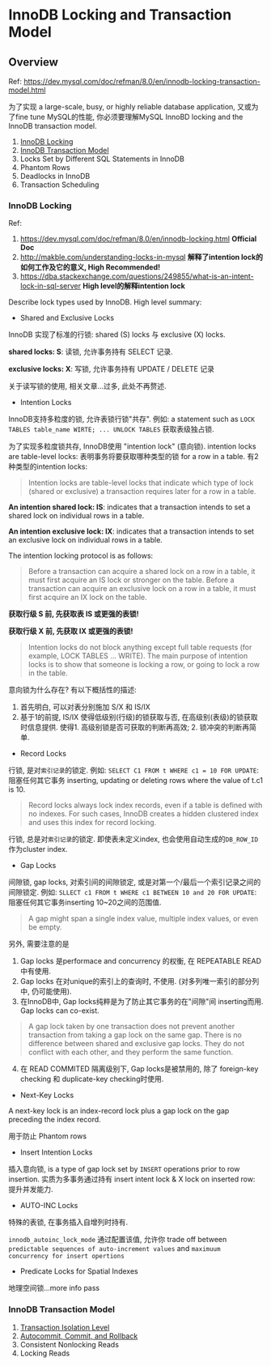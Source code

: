 # InnoDB Locking and Transaction Model

## Overview

Ref: https://dev.mysql.com/doc/refman/8.0/en/innodb-locking-transaction-model.html

为了实现 a large-scale, busy, or highly reliable database application, 又或为了fine tune MySQL的性能, 你必须要理解MySQL InnoBD locking and the InnoDB transaction model.

1. [InnoDB Locking](#innodb-locking)
2. [InnoDB Transaction Model](#innodb-transaction-model)
3. Locks Set by Different SQL Statements in InnoDB
4. Phantom Rows
5. Deadlocks in InnoDB
6. Transaction Scheduling

### InnoDB Locking

Ref:

1. https://dev.mysql.com/doc/refman/8.0/en/innodb-locking.html  **Official Doc**
2. http://makble.com/understanding-locks-in-mysql  **解释了intention lock的如何工作及它的意义, High Recommended!**
3. https://dba.stackexchange.com/questions/249855/what-is-an-intent-lock-in-sql-server **High level的解释intention lock**

Describe lock types used by InnoDB. High level summary:

- Shared and Exclusive Locks

InnoDB 实现了标准的行锁: shared (S) locks 与 exclusive (X) locks.

**shared locks: S**: 读锁, 允许事务持有 SELECT 记录. 

**exclusive locks: X**: 写锁, 允许事务持有 UPDATE / DELETE 记录

关于读写锁的使用, 相关文章...过多, 此处不再赘述.

- Intention Locks

InnoDB支持多粒度的锁, 允许表锁行锁"共存". 例如: a statement such as `LOCK TABLES table_name WIRTE; ... UNLOCK TABLES` 获取表级独占锁.

为了实现多粒度锁共存, InnoDB使用 "intention lock" (意向锁). intention locks are table-level locks: 表明事务将要获取哪种类型的锁 for a row in a table. 有2种类型的intention locks:

> Intention locks are table-level locks that indicate which type of lock (shared or exclusive) a transaction requires later for a row in a table.

**An intention shared lock: IS**: indicates that a transaction intends to set a shared lock on individual rows in a table.

**An intention exclusive lock: IX**: indicates that a transaction intends to set an exclusive lock on individual rows in a table.

The intention locking protocol is as follows:

> Before a transaction can acquire a shared lock on a row in a table, it must first acquire an IS lock or stronger on the table.
> Before a transaction can acquire an exclusive lock on a row in a table, it must first acquire an IX lock on the table.

**获取行级 S 前, 先获取表 IS 或更强的表锁!**

**获取行级 X 前, 先获取 IX 或更强的表锁!**

> Intention locks do not block anything except full table requests (for example, LOCK TABLES ... WRITE). The main purpose of intention locks is to show that someone is locking a row, or going to lock a row in the table.

意向锁为什么存在? 有以下概括性的描述:

1. 首先明白, 可以对表分别施加 S/X 和 IS/IX
2. 基于1的前提, IS/IX 使得低级别(行级)的锁获取与否, 在高级别(表级)的锁获取时信息提供. 使得1. 高级别锁是否可获取的判断再高效; 2. 锁冲突的判断再简单.

- Record Locks

行锁, 是对`索引记录`的锁定. 例如: `SELECT C1 FROM t WHERE c1 = 10 FOR UPDATE`: 阻塞任何其它事务 inserting, updating or deleting rows where the value of t.c1 is 10.

> Record locks always lock index records, even if a table is defined with no indexes. For such cases, InnoDB creates a hidden clustered index and uses this index for record locking.

行锁, 总是对`索引记录`的锁定. 即使表未定义index, 也会使用自动生成的`DB_ROW_ID`作为cluster index.

- Gap Locks

间隙锁, gap locks, 对索引间的间隙锁定, 或是对第一个/最后一个索引记录之间的间隙锁定. 例如: `SLLECT c1 FROM t WHERE c1 BETWEEN 10 and 20 FOR UPDATE`: 阻塞任何其它事务inserting 10~20之间的范围值.

> A gap might span a single index value, multiple index values, or even be empty.
  
另外, 需要注意的是

1. Gap locks 是performace and concurrency 的权衡, 在 REPEATABLE READ中有使用. 
2. Gap locks 在对unique的索引上的查询时, 不使用. (对多列唯一索引的部分列中, 仍可能使用).
3. 在InnoDB中, Gap locks纯粹是为了防止其它事务的在"间隙"间 inserting而用. Gap locks can co-exist.

> A gap lock taken by one transaction does not prevent another transaction from taking a gap lock on the same gap.
> There is no difference between shared and exclusive gap locks. They do not conflict with each other, and they perform the same function.

4. 在 READ COMMITED 隔离级别下, Gap locks是被禁用的, 除了 foreign-key checking 和 duplicate-key checking时使用.

- Next-Key Locks

A next-key lock is an index-record lock plus a gap lock on the gap preceding the index record.

用于防止 Phantom rows

- Insert Intention Locks

插入意向锁, is a type of gap lock set by `INSERT` operations prior to row insertion. 实质为多事务通过持有 insert intent lock & X lock on inserted row: 提升并发能力.

- AUTO-INC Locks

特殊的表锁, 在事务插入自增列时持有.

`innodb_autoinc_lock_mode` 通过配置该值, 允许你 trade off between `predictable sequences of auto-increment values` and `maximuum concurrency for insert opertions`

- Predicate Locks for Spatial Indexes

地理空间锁...more info pass

### InnoDB Transaction Model

1. [Transaction Isolation Level](isolation_level.md)
2. [Autocommit, Commit, and Rollback](autocommit_commit_rollback.md)
3. Consistent Nonlocking Reads
4. Locking Reads
